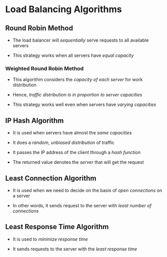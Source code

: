 # Load Balancing Algorithms

## Round Robin Method

- The load balancer will *sequentially* serve requests to all available servers

- This strategy works when all servers have *equal capacity*

### Weighted Round Robin Method

- This algorithm considers the *capacity of each server* for work distribution

- Hence, *traffic distribution is in proportion to server capacities*

- This strategy works well even when servers have *varying capacities*

## IP Hash Algorithm

- It is used when servers have almost the *same capacities*

- It does a *random*, *unbiased distribution* of traffic

- It passes the IP address of the client through a *hash function*

- The returned value denotes the *server* that will get the request

## Least Connection Algorithm

- It is used when we need to decide on the basis of *open connections* on a server

- In other words, it sends request to the server with *least number of connections*

## Least Response Time Algorithm

- It is used to *minimize response time*

- It sends requests to the server with the *least response time*

